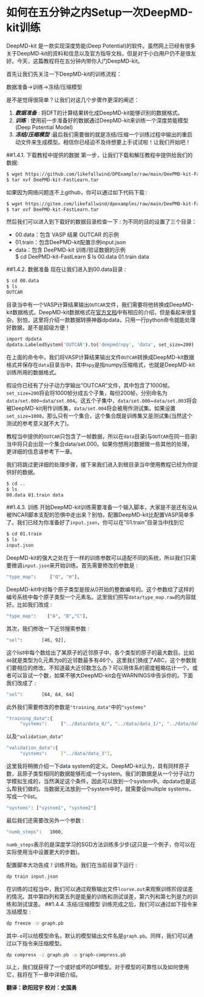# 如何在五分钟之内Setup一次DeepMD-kit训练
DeepMD-kit 是一款实现深度势能(Deep Potential)的软件。虽然网上已经有很多关于DeepMD-kit的资料和信息以及官方指导文档，但是对于小白用户仍不是很友好。今天，这篇教程将在五分钟内带你入门DeepMD-kit。

首先让我们先关注一下DeepMD-kit的训练流程：

数据准备->训练->冻结/压缩模型

是不是觉得很简单？让我们对这几个步骤作更深的阐述：

1. ***数据准备*** : 将DFT的计算结果转化成DeepMD-kit能够识别的数据格式。
2. ***训练*** : 使用前一步准备好的数据通过DeepMD-kit来训练一个深度势能模型(Deep Potential Model)
3. ***冻结/压缩模型*** :最后我们需要做的就是冻结/压缩一个训练过程中输出的重启动文件来生成模型。相信你已经迫不及待想要上手试试啦！让我们开始吧！

##1.4.1. 下载教程中提供的数据
第一步，让我们下载和解压教程中提供给我们的数据:
```bash
$ wget https://github.com/likefallwind/DPExample/raw/main/DeePMD-kit-FastLearn.tar
$ tar xvf DeePMD-kit-FastLearn.tar
```
如果因为网络问题连不上github，你可以通过如下代码下载 :
```bash
$ wget https://gitee.com/likefallwind/dpexamples/raw/main/DeePMD-kit-FastLearn.tar
$ tar xvf DeePMD-kit-FastLearn.tar
```
 然后我们可以进入到下载好的数据目录检查一下 :
 为不同的目的设置了三个目录：
  * 00.data：包含 VASP 结果 OUTCAR 的示例
  * 01.train：包含DeePMD-kit配置示例input.json
  * data：包含 DeePMD-kit 训练/验证数据的示例  
	$ cd DeePMD-kit-FastLearn
	$ ls
	00.data 01.train data

##1.4.2. 数据准备
现在让我们进入到00.data目录 :
```bash
$ cd 00.data
$ ls
OUTCAR
```
目录当中有一个VASP计算结果输出`OUTCAR`文件，我们需要将他转换成DeepMD-kit数据格式。DeepMD-kit数据格式在[官方文档](https://deepmd.readthedocs.io/)中有相应的介绍，但是看起来很复杂。别怕，这里将介绍一款数据转换神器dpdata，只用一行python命令就能处理好数据，是不是超级方便！
```bash
import dpdata
dpdata.LabeledSystem('OUTCAR').to('deepmd/npy', 'data', set_size=200)
```
在上面的命令中，我们将VASP计算结果输出文件`OUTCAR`转换成DeepMD-kit数据格式并保存在`data`目录当中，其中`npy`是指numpy压缩格式，也就是DeepMD-kit训练所用的数据格式。

假设你已经有了分子动力学输出“OUTCAR”文件，其中包含了1000帧。`set_size=200`将会将1000帧分成五个子集，每份200帧，分别命名为`data/set.000`\~`data/set.004`。这五个子集中，`data/set.000`\~`data/set.003`将会被DeepMD-kit用作训练集，`data/set.004`将会被用作测试集。如果设置`set_size=1000`，那么只有一个集合，这个集合既是训练集又是测试集(当然这个测试的参考意义就不大了)。

教程当中提供的`OUTCAR`只包含了一帧数据，所以在`data`目录(与`OUTCAR`在同一目录)当中将只会出现一个集合data/set.000。如果你想用对数据做一些其他的处理，更详细的信息请参考下一章。

我们将跳过更详细的处理步骤，接下来我们进入到根目录当中使用教程已经为你提供好的数据。
```bash
$ cd ..
$ ls
00.data 01.train data
```
##1.4.3. 训练
开始DeepMD-kit训练需要准备一个输入脚本，大家是不是还有没从被INCAR脚本支配的恐惧中走出来？别怕，配置DeepMD-kit比配置VASP简单多了。我们已经为你准备好了`input.json`，你可以在"01.train"目录当中找到它
```bash
$ cd 01.train
$ ls
input.json
```
DeepMD-kit的强大之处在于一样的训练参数可以适配不同的系统，所以我们只需要微调`input.json`来开始训练。首先需要修改的参数是 :
```bash
"type_map":     ["O", "H"],
```
DeepMD-kit中对每个原子类型是按从0开始的整数编号的。这个参数给了这样的编号系统中每个原子类型一个元素名。这里我们照写`data/type_map.raw`的内容就好。比如我们改成 :
```bash
"type_map":    ["A", "B","C"],
```
其次，我们修改一下近邻搜索参数 :
```bash
"sel":       [46, 92],
```
这个list中每个数给出了某原子的近邻原子中，各个类型的原子的最大数目。比如`46`就是类型为0,元素为`O`的近邻数最多有46个。这里我们换成了ABC，这个参数我们要相应的修改。不知道最大近邻数怎么办？可以用体系的密度粗略估计一个。或者可以盲试一个数，如果不够大DeepMD-kit会在WARNINGS中告诉你的。下面我们改成了 :
```bash
"sel":       [64, 64, 64]
```
此外我们需要修改的参数是`"training_data"`中的`"systems"`
```bash
"training_data":{
     "systems":     ["../data/data_0/", "../data/data_1/", "../data/data_2/"],
 ```
以及`"validation_data"`
```bash
"validation_data":{
     "systems":     ["../data/data_3"],
```
这里我将稍微介绍一下data system的定义。DeepMD-kit认为，具有同样原子数，且原子类型相同的数据能够形成一个system。我们的数据是从一个分子动力学模拟生成的，当然满足这个条件，因此可以放到一个system中。dpdata也是这么帮我们做的。当数据无法放到一个system中时，就需要设multiple systems，写成一个list。
```bash
"systems": ["system1", "system2"]
```
最后我们还需要改另外一个参数 :
```bash
"numb_steps":   1000,
```
`numb_steps`表示的是深度学习的SGD方法训练多少步(这只是一个例子，你可以在实际使用当中设置更大的步数)。

配置脚本大功告成！训练开始。我们在当前目录下运行 :
```bash
dp train input.json
```
在训练的过程当中，我们可以通过观察输出文件`lcurve.out`来观察训练阶段误差的情况。其中第四列和第五列是能量的训练和测试误差，第六列和第七列是力的训练和测试误差。
##1.4.4. 冻结/压缩模型
训练完成之后，我们可以通过如下指令来冻结模型 :
```bash
dp freeze -o graph.pb
```
其中`-o`可以给模型命名，默认的模型输出文件名是`graph.pb`。同样，我们可以通过以下指令来压缩模型。
```bash
dp compress -i graph.pb -o graph-compress.pb
```
以上，我们就获得了一个或好或坏的DP模型。对于模型的可靠性以及如何使用它，我将在下一章中详细介绍。

**翻译：欧阳冠宇  校对：史国勇**
